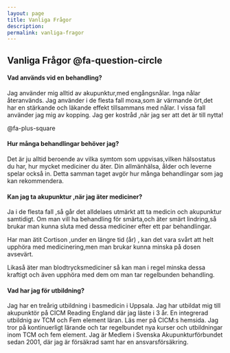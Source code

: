 ```yaml
---
layout: page
title: Vanliga Frågor
description:
permalink: vanliga-fragor
---
```


## Vanliga Frågor @fa-question-circle

#### Vad används vid en behandling?

Jag använder mig alltid av akupunktur,med engångsnålar. Inga nålar återanvänds.
Jag använder i de flesta fall moxa,som är värmande ört,det har en stärkande och läkande effekt
tillsammans med nålar. I vissa fall använder jag mig av kopping. Jag ger kostråd ,när jag ser att det är till nytta!


<i class="fa-plus-square"></i> @fa-plus-square

#### Hur många behandlingar behöver jag?

Det är ju alltid beroende av vilka symtom som uppvisas,vilken hälsostatus du har, hur mycket mediciner du äter. Din allmänhälsa, ålder och leverne spelar också in. Detta samman taget avgör hur många behandlingar som jag kan rekommendera.

#### Kan jag ta akupunktur ,när jag äter mediciner?
Ja i de flesta fall ,så går det alldelaes utmärkt att ta medicin och akupunktur samtidigt.
Om man vill ha behandling för smärta,och äter smärt lindring,så brukar man kunna sluta med dessa mediciner efter ett par behandlingar.

Har man ätit Cortison ,under en längre tid (år) , kan det vara svårt att helt upphöra med medicinering,men man brukar kunna minska på dosen avsevärt.

Likaså äter man blodtrycksmediciner så kan man i regel minska dessa kraftigt och även upphöra med dem om man tar regelbunden behandling.

#### Vad har jag för utbildning?

Jag har en treårig utbildning i basmedicin i Uppsala. Jag har utbildat mig till akupunktör på CICM Reading England där jag läste i 3 år. En integrerad utbildnig av TCM och Fem element läran. Läs mer på CICM:s hemsida. Jag tror på kontinuerligt lärande och tar regelbundet nya kurser och utbildningar inom TCM och fem element. Jag är Medlem i Svenska Akupunkturförbundet sedan 2001, där jag är försäkrad samt har en ansvarsförsäkring.
